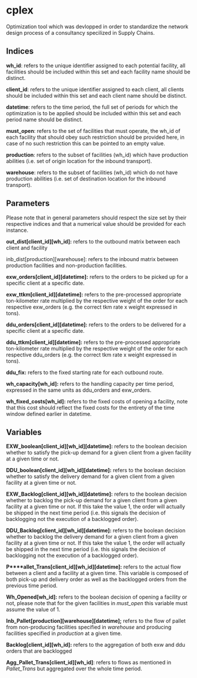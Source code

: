 # cplex

Optimization tool which was devlopped in order to standardize the network design process of a consultancy specilized in Supply Chains.

## Indices

**wh_id**: refers to the unique identifier assigned to each potential facility, all facilities should be included within this set and each facility name should be distinct.

**client_id**: refers to the unique identifier assigned to each client, all clients should be included within this set and each client name should be distinct.

**datetime**: refers to the time period, the full set of periods for which the optimization is to be applied should be included within this set and each period name should be distinct.

**must_open**: refers to the set of facilities that must operate, the wh_id of each facility that should obey such restriction should be provided here, in case of no such restriction this can be pointed to an empty value.

**production**: refers to the subset of facilities (wh_id) which have production abilities (i.e. set of origin location for the inbound transport).

**warehouse**: refers to the subset of facilities (wh_id) which do not have production abilities (i.e. set of destination location for the inbound transport).



## Parameters

Please note that in general parameters should respect the size set by their respective indices and that a numerical value should be provided for each instance.

**out_dist[client_id][wh_id]:** refers to the outbound matrix between each client and facility

inb_dist[production][warehouse]: refers to the inbound matrix between production facilities and non-production facilities.

**exw_orders[client_id][datetime]:** refers to the orders to be picked up for a specific client at a specific date.

**exw_ttkm[client_id][datetime]:** refers to the pre-processed appropriate ton-kilometer rate multiplied by the respective weight of the order for each respective exw_orders (e.g. the correct tkm rate x weight expressed in tons).

**ddu_orders[client_id][datetime]:** refers to the orders to be delivered for a specific client at a specific date.

**ddu_ttkm[client_id][datetime]:** refers to the pre-processed appropriate ton-kilometer rate multiplied by the respective weight of the order for each respective ddu_orders (e.g. the correct tkm rate x weight expressed in tons).

**ddu_fix:** refers to the fixed starting rate for each outbound route.

**wh_capacity[wh_id]:** refers to the handling capacity per time period, expressed in the same units as ddu_orders and exw_orders.

**wh_fixed_costs[wh_id]:** refers to the fixed costs of opening a facility, note that this cost should reflect the fixed costs for the entirety of the time window defined earlier in datetime.


## Variables

**EXW_boolean[client_id][wh_id][datetime]:** refers to the boolean decision whether to satisfy the pick-up demand for a given client from a given facility at a given time or not.

**DDU_boolean[client_id][wh_id][datetime]:** refers to the boolean decision whether to satisfy the delivery demand for a given client from a given facility at a given time or not.

**EXW_Backlog[client_id][wh_id][datetime]:** refers to the boolean decision whether to backlog the pick-up demand for a given client from a given facility at a given time or not. If this take the value 1, the order will actually be shipped in the next time period (i.e. this signals the decision of backlogging not the execution of a backlogged order).

**DDU_Backlog[client_id][wh_id][datetime]:** refers to the boolean decision whether to backlog the delivery demand for a given client from a given facility at a given time or not. If this take the value 1, the order will actually be shipped in the next time period (i.e. this signals the decision of backlogging not the execution of a backlogged order).

**P****allet_Trans[client_id][wh_id][datetime]:** refers to the actual flow between a client and a facility at a given time. This variable is composed of both pick-up and delivery order as well as the backlogged orders from the previous time period.

**Wh_Opened[wh_id]:** refers to the boolean decision of opening a facility or not, please note that for the given facilities in _must_open_ this variable must assume the value of 1.

**Inb_Pallet[production][warehouse][datetime];** refers to the flow of pallet from non-producing facilities specified in _warehouse_ and producing facilities specified in _production_ at a given time.

**Backlog[client_id][wh_id]:** refers to the aggregation of both exw and ddu orders that are backlogged

**Agg_Pallet_Trans[client_id][wh_id]**: refers to flows as mentioned in _Pallet_Trans_ but aggregated over the whole time period.
